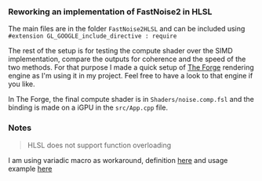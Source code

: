 ### Reworking an implementation of FastNoise2 in HLSL

The main files are in the folder `FastNoise2HLSL` and can be included using `#extension GL_GOOGLE_include_directive : require`

The rest of the setup is for testing the compute shader over the SIMD implementation, compare the outputs for coherence and the speed of the two methods. For that purpose I made a quick setup of [The Forge](https://github.com/ConfettiFX/The-Forge) rendering engine as I'm using it in my project. Feel free to have a look to that engine if you like.

In The Forge, the final compute shader is in `Shaders/noise.comp.fsl` and the binding is made on a iGPU in the `src/App.cpp` file.

### Notes

> HLSL does not support function overloading

I am using variadic macro as workaround, definition [here](https://github.com/Hideman85/FastNoise2HLSL/blob/master/FastNoise2HLSL/Definitions.h#L9-L21) and usage example [here](https://github.com/Hideman85/FastNoise2HLSL/blob/master/FastNoise2HLSL/Generators/Perlin.h#L105-L108)
